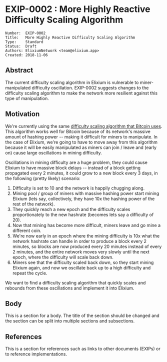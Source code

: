# EXIP-0002 : More Highly Reactive Difficulty Scaling Algorithm

```
Number:  EXIP-0002
Title:   More Highly Reactive Difficulty Scaling Algorithm
Type:    Standard
Status:  Draft
Authors: ElixiumNetwork <team@elixium.app>
Created: 2018-11-06
```

## Abstract

The current difficulty scaling algorithm in Elixium is vulnerable to miner-manipulated difficulty oscillation. EXIP-0002 suggests changes to the difficulty scaling algorithm to make the network more resilient against this type of manipulation.

## Motivation

We're currently using the same [difficulty scaling algorithm that Bitcoin uses](https://en.bitcoin.it/wiki/Difficulty). This algorithm works well for Bitcoin because of its network's massive amount of hashing power -- making it difficult for miners to manipulate. In the case of Elixium, we're going to have to move away from this algorithm because it will be easily manipulated as miners can join / leave and (early on) cause large oscillations in mining difficulty.

Oscillations in mining difficulty are a huge problem, they could cause Elixium to have massive block delays -- instead of a block getting propagated every 2 minutes, it could grow to a new block every 3 days, in the following (pretty likely) scenario:

1. Difficulty is set to 10 and the network is happily chugging along.
2. Mining pool / group of miners with massive hashing power start mining Elixium (lets say, collectively, they have 10x the hashing power of the rest of the network).
3. They quickly reach a new epoch and the difficulty scales proportionately to the new hashrate (becomes lets say a difficulty of 20).
4. Now that mining has become more difficult, miners leave and go mine a different coin.
5. We're now early in an epoch where the mining difficulty is 10x what the network hashrate can handle in order to produce a block every 2 minutes, so blocks are now produced every 20 minutes instead of every 2 minutes, and the entire network moves very slowly until the next epoch, where the difficulty will scale back down.
6. Miners see that the difficulty scaled back down, so they start mining Elixium again, and now we oscillate back up to a high difficulty and repeat the cycle.

We want to find a difficulty scaling algorithm that quickly scales and rebounds from these oscillations and implement it into Elixium.

## Body

This is a section for a body. The title of the section should be changed
and the section can be split into multiple sections and subsections.

## References

This is a section for references such as links to other documents (EXIPs)
or to reference implementations.
